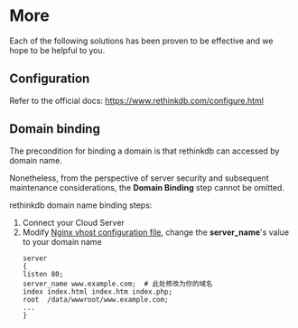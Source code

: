 # More

Each of the following solutions has been proven to be effective and we hope to be helpful to you.

## Configuration 

Refer to the official docs: https://www.rethinkdb.com/configure.html

## Domain binding

The precondition for binding a domain is that rethinkdb can accessed by domain name.

Nonetheless, from the perspective of server security and subsequent maintenance considerations, the **Domain Binding** step cannot be omitted.

rethinkdb domain name binding steps:

1. Connect your Cloud Server
2. Modify [Nginx vhost configuration file](/stack-components.md#nginx), change the **server_name**'s value to your domain name
   ```text
   server
   {
   listen 80;
   server_name www.example.com;  # 此处修改为你的域名
   index index.html index.htm index.php;
   root  /data/wwwroot/www.example.com;
   ...
   }
   ```